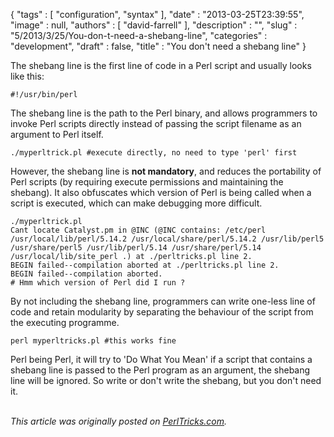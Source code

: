 {
   "tags" : [
      "configuration",
      "syntax"
   ],
   "date" : "2013-03-25T23:39:55",
   "image" : null,
   "authors" : [
      "david-farrell"
   ],
   "description" : "",
   "slug" : "5/2013/3/25/You-don-t-need-a-shebang-line",
   "categories" : "development",
   "draft" : false,
   "title" : "You don't need a shebang line"
}


The shebang line is the first line of code in a Perl script and usually looks like this:

``` prettyprint
#!/usr/bin/perl
```

The shebang line is the path to the Perl binary, and allows programmers to invoke Perl scripts directly instead of passing the script filename as an argument to Perl itself.

``` prettyprint
./myperltrick.pl #execute directly, no need to type 'perl' first
```

However, the shebang line is **not mandatory**, and reduces the portability of Perl scripts (by requiring execute permissions and maintaining the shebang). It also obfuscates which version of Perl is being called when a script is executed, which can make debugging more difficult.

``` prettyprint
./myperltrick.pl
Cant locate Catalyst.pm in @INC (@INC contains: /etc/perl /usr/local/lib/perl/5.14.2 /usr/local/share/perl/5.14.2 /usr/lib/perl5 /usr/share/perl5 /usr/lib/perl/5.14 /usr/share/perl/5.14 /usr/local/lib/site_perl .) at ./perltricks.pl line 2.
BEGIN failed--compilation aborted at ./perltricks.pl line 2.
BEGIN failed--compilation aborted.
# Hmm which version of Perl did I run ?
```

By not including the shebang line, programmers can write one-less line of code and retain modularity by separating the behaviour of the script from the executing programme.

``` prettyprint
perl myperltricks.pl #this works fine
```

Perl being Perl, it will try to 'Do What You Mean' if a script that contains a shebang line is passed to the Perl program as an argument, the shebang line will be ignored. So write or don't write the shebang, but you don't need it.

\
*This article was originally posted on [PerlTricks.com](http://perltricks.com).*
